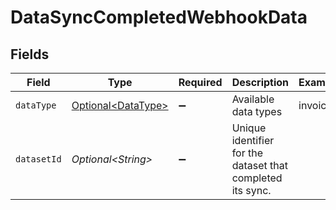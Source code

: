 # DataSyncCompletedWebhookData


## Fields

| Field                                                      | Type                                                       | Required                                                   | Description                                                | Example                                                    |
| ---------------------------------------------------------- | ---------------------------------------------------------- | ---------------------------------------------------------- | ---------------------------------------------------------- | ---------------------------------------------------------- |
| `dataType`                                                 | [Optional\<DataType>](../../models/shared/DataType.md)     | :heavy_minus_sign:                                         | Available data types                                       | invoices                                                   |
| `datasetId`                                                | *Optional\<String>*                                        | :heavy_minus_sign:                                         | Unique identifier for the dataset that completed its sync. |                                                            |
